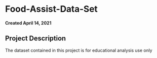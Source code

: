 # Food-Assist-Data-Set

#### Created April 14, 2021

## Project Description

The dataset contained in this project is for educational analysis use only
